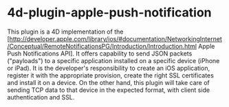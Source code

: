 4d-plugin-apple-push-notification
=================================
This plugin is a 4D implementation of the ​[http://developer.apple.com/library/ios/#documentation/NetworkingInternet/Conceptual/RemoteNotificationsPG/Introduction/Introduction.html Apple Push Notifications API]. It offers capability to send JSON packets ("payloads") to a specific application installed on a specific device (iPhone or iPad). It is the developer's responsibility to create an iOS application, register it with the appropriate provision, create the right SSL certificates and install it on a device. On the other hand, this plugin will take care of sending TCP data to that device in the expected format, with client side authentication and SSL.
